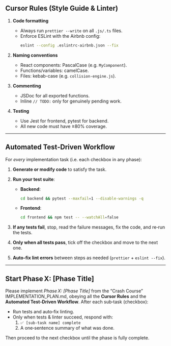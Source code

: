 ## Cursor Rules (Style Guide & Linter)

1. **Code formatting**  
   - Always run `prettier --write` on all `.js/.ts` files.  
   - Enforce ESLint with the Airbnb config:  
     ```bash
     eslint --config .eslintrc-airbnb.json --fix
     ```  

2. **Naming conventions**  
   - React components: PascalCase (e.g. `MyComponent`).  
   - Functions/variables: camelCase.  
   - Files: kebab-case (e.g. `collision-engine.js`).  

3. **Commenting**  
   - JSDoc for all exported functions.  
   - Inline `// TODO:` only for genuinely pending work.  

4. **Testing**  
   - Use Jest for frontend, pytest for backend.  
   - All new code must have ≥80% coverage.  

---

## Automated Test‑Driven Workflow

For *every* implementation task (i.e. each checkbox in any phase):

1. **Generate or modify code** to satisfy the task.  
2. **Run your test suite**:  
   - **Backend**:  
     ```bash
     cd backend && pytest --maxfail=1 --disable-warnings -q
     ```  
   - **Frontend**:  
     ```bash
     cd frontend && npm test -- --watchAll=false
     ```  

3. **If any tests fail**, stop, read the failure messages, fix the code, and re‑run the tests.  
4. **Only when all tests pass**, tick off the checkbox and move to the next one.  
5. **Auto‑fix lint errors** between steps as needed (`prettier` + `eslint --fix`).  

---

## Start Phase X: [Phase Title]

Please implement *Phase X: [Phase Title]* from the “Crash Course” IMPLEMENTATION_PLAN.md, obeying all the **Cursor Rules** and the **Automated Test‑Driven Workflow**. After each sub‑task (checkbox):

- Run tests and auto‑fix linting.  
- Only when tests & linter succeed, respond with:
  1. `✅ [sub‑task name] complete`  
  2. A one‑sentence summary of what was done.

Then proceed to the next checkbox until the phase is fully complete.